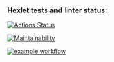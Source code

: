 ### Hexlet tests and linter status:
[![Actions Status](https://github.com/jerrygacket/php-project-lvl1/workflows/hexlet-check/badge.svg)](https://github.com/jerrygacket/php-project-lvl1/actions)

[![Maintainability](https://api.codeclimate.com/v1/badges/a99a88d28ad37a79dbf6/maintainability)](https://codeclimate.com/github/codeclimate/codeclimate/maintainability)

[![example workflow](https://github.com/jerrygacket/php-project-lvl1/workflows/makefile/badge.svg)](https://github.com/jerrygacket/php-project-lvl1/actions)